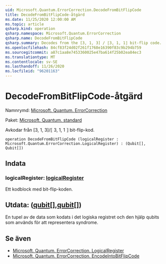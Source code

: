 ```yaml
---
uid: Microsoft.Quantum.ErrorCorrection.DecodeFromBitFlipCode
title: DecodeFromBitFlipCode-åtgärd
ms.date: 11/25/2020 12:00:00 AM
ms.topic: article
qsharp.kind: operation
qsharp.namespace: Microsoft.Quantum.ErrorCorrection
qsharp.name: DecodeFromBitFlipCode
qsharp.summary: Decodes from the [3, 1, 3] / ⟦3, 1, 1⟧ bit-flip code.
ms.openlocfilehash: 84cf83f24d02f261f1768e16390f83c9b294b759
ms.sourcegitcommit: a87c1aa8e7453360025e47ba614f25b02ea84ec3
ms.translationtype: MT
ms.contentlocale: sv-SE
ms.lasthandoff: 11/26/2020
ms.locfileid: "96201163"
---
```

# <a name="decodefrombitflipcode-operation"></a>DecodeFromBitFlipCode-åtgärd

Namnrymd: [Microsoft. Quantum. ErrorCorrection](xref:Microsoft.Quantum.ErrorCorrection)

Paket: [Microsoft. Quantum. standard](https://nuget.org/packages/Microsoft.Quantum.Standard)


Avkodar från [3, 1, 3]/⟦ 3, 1, 1 ⟧ bit-flip-kod.

```qsharp
operation DecodeFromBitFlipCode (logicalRegister : Microsoft.Quantum.ErrorCorrection.LogicalRegister) : (Qubit[], Qubit[])
```


## <a name="input"></a>Indata

### <a name="logicalregister--logicalregister"></a>logicalRegister: [logicalRegister](xref:Microsoft.Quantum.ErrorCorrection.LogicalRegister)

Ett kodblock med bit-flip-koden.



## <a name="output--qubitqubit"></a>Utdata: ([qubit](xref:microsoft.quantum.lang-ref.qubit)[],[qubit](xref:microsoft.quantum.lang-ref.qubit)[])

En tupel av de data som kodats i det logiska registret och den hjälp qubits som används för att representera syndrome.

## <a name="see-also"></a>Se även

- [Microsoft. Quantum. ErrorCorrection. LogicalRegister](xref:Microsoft.Quantum.ErrorCorrection.LogicalRegister)
- [Microsoft. Quantum. ErrorCorrection. EncodeIntoBitFlipCode](xref:Microsoft.Quantum.ErrorCorrection.EncodeIntoBitFlipCode)